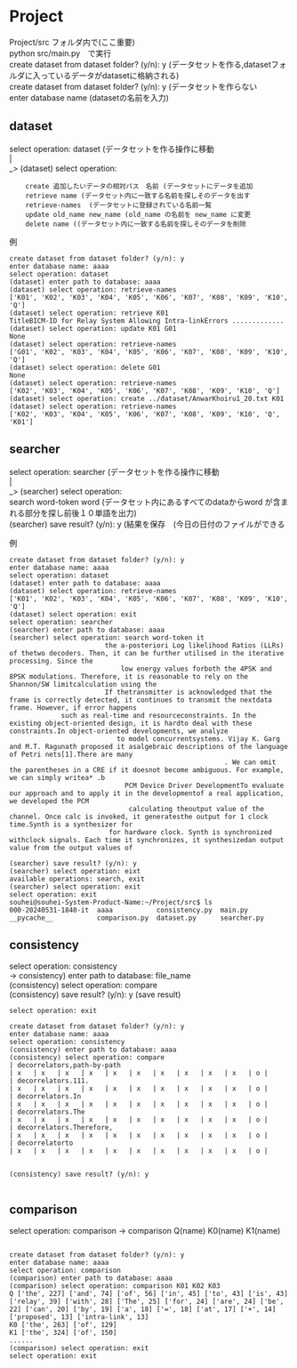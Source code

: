 # Project
Project/src  フォルダ内で(ここ重要)  
python src/main.py　で実行  
create dataset from dataset folder? (y/n): y (データセットを作る,datasetフォルダに入っているデータがdatasetに格納される)  
create dataset from dataset folder? (y/n): y (データセットを作らない  
enter database name (datasetの名前を入力)   
## dataset   
select operation: dataset (データセットを作る操作に移動  
  |  
  _>   (dataset) select operation:   

        create 追加したいデータの相対パス　名前 (データセットにデータを追加  
        retrieve name (データセット内に一致する名前を探しそのデータを出す  
        retrieve-names  (データセットに登録されている名前一覧  
        update old_name new_name (old_name の名前を new_name に変更  
        delete name ((データセット内に一致する名前を探しそのデータを削除  
例  
```
create dataset from dataset folder? (y/n): y
enter database name: aaaa 
select operation: dataset
(dataset) enter path to database: aaaa
(dataset) select operation: retrieve-names
['K01', 'K02', 'K03', 'K04', 'K05', 'K06', 'K07', 'K08', 'K09', 'K10', 'Q']
(dataset) select operation: retrieve K01
TitleBICM-ID for Relay System Allowing Intra-linkErrors .............
(dataset) select operation: update K01 G01
None
(dataset) select operation: retrieve-names
['G01', 'K02', 'K03', 'K04', 'K05', 'K06', 'K07', 'K08', 'K09', 'K10', 'Q']
(dataset) select operation: delete G01
None
(dataset) select operation: retrieve-names
['K02', 'K03', 'K04', 'K05', 'K06', 'K07', 'K08', 'K09', 'K10', 'Q']
(dataset) select operation: create ../dataset/AnwarKhoiru1_20.txt K01
(dataset) select operation: retrieve-names
['K02', 'K03', 'K04', 'K05', 'K06', 'K07', 'K08', 'K09', 'K10', 'Q', 'K01']
```

## searcher  
select operation: searcher (データセットを作る操作に移動  
  |  
  _>   (searcher) select operation:   
         search word-token word (データセット内にあるすべてのdataからword が含まれる部分を探し前後１０単語を出力)  
                    (searcher) save result? (y/n): y (結果を保存　(今日の日付のファイルができる  



例
```
create dataset from dataset folder? (y/n): y
enter database name: aaaa
select operation: dataset
(dataset) enter path to database: aaaa
(dataset) select operation: retrieve-names
['K01', 'K02', 'K03', 'K04', 'K05', 'K06', 'K07', 'K08', 'K09', 'K10', 'Q']
(dataset) select operation: exit
select operation: searcher
(searcher) enter path to database: aaaa
(searcher) select operation: search word-token it
                        the a-posteriori Log likelihood Ratios (LLRs) of thetwo decoders. Then, it can be further utilised in the iterative processing. Since the 
                            low energy values forboth the 4PSK and 8PSK modulations. Therefore, it is reasonable to rely on the Shannon/SW limitcalculation using the 
                        If thetransmitter is acknowledged that the frame is correctly detected, it continues to transmit the nextdata frame. However, if error happens 
             such as real-time and resourceconstraints. In the existing object-oriented design, it is hardto deal with these constraints.In object-oriented developments, we analyze 
                           to model concurrentsystems. Vijay K. Garg and M.T. Ragunath proposed it asalgebraic descriptions of the language of Petri nets[1].There are many 
                                                      . We can omit the parentheses in a CRE if it doesnot become ambiguous. For example, we can simply writea* .b 
                             PCM Device Driver DevelopmentTo evaluate our approach and to apply it in the developmentof a real application, we developed the PCM 
                              calculating theoutput value of the channel. Once calc is invoked, it generatesthe output for 1 clock time.Synth is a synthesizer for 
                         for hardware clock. Synth is synchronized withclock signals. Each time it synchronizes, it synthesizedan output value from the output values of 

(searcher) save result? (y/n): y
(searcher) select operation: eixt
available operations: search, exit
(searcher) select operation: exit
select operation: exit
souhei@souhei-System-Product-Name:~/Project/src$ ls
000-20240531-1840-it  aaaa           consistency.py  main.py
__pycache__           comparison.py  dataset.py      searcher.py
```


## consistency  
select operation: consistency  
 -> consistency) enter path to database: file_name  
    (consistency) select operation: compare  
    (consistency) save result? (y/n): y (save result)  
```(comparison) select operation: exit
select operation: exit

create dataset from dataset folder? (y/n): y
enter database name: aaaa
select operation: consistency
(consistency) enter path to database: aaaa
(consistency) select operation: compare
| decorrelators,path-by-path                                                                                                     | x   | x   | x   | x   | x   | x   | x   | x   | x   | x   | o |
| decorrelators.111.                                                                                                             | x   | x   | x   | x   | x   | x   | x   | x   | x   | x   | o |
| decorrelators.In                                                                                                               | x   | x   | x   | x   | x   | x   | x   | x   | x   | x   | o |
| decorrelators.The                                                                                                              | x   | x   | x   | x   | x   | x   | x   | x   | x   | x   | o |
| decorrelators.Therefore,                                                                                                       | x   | x   | x   | x   | x   | x   | x   | x   | x   | x   | o |
| decorrelatorto                                                                                                                 | x   | x   | x   | x   | x   | x   | x   | x   | x   | x   | o |


(consistency) save result? (y/n): y


```

## comparison
select operation: comparison
  -> comparison Q(name)  K0(name)  K1(name)

```

create dataset from dataset folder? (y/n): y
enter database name: aaaa
select operation: comparison
(comparison) enter path to database: aaaa 
(comparison) select operation: comparison K01 K02 K03
Q ['the', 227] ['and', 74] ['of', 56] ['in', 45] ['to', 43] ['is', 43] ['relay', 39] ['with', 28] ['The', 25] ['for', 24] ['are', 24] ['be', 22] ['can', 20] ['by', 19] ['a', 18] ['=', 18] ['at', 17] ['+', 14] ['proposed', 13] ['intra-link', 13] 
K0 ['the', 263] ['of', 129] 
K1 ['the', 324] ['of', 150] 
......
(comparison) select operation: exit
select operation: exit

```







